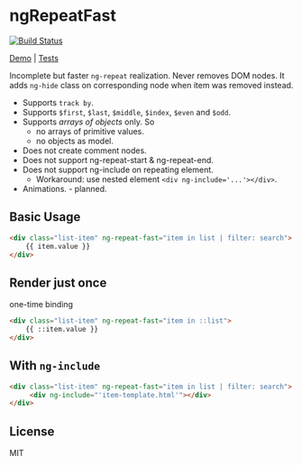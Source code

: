 # ngRepeatFast
[![Build Status](https://travis-ci.org/f-xyz/ng-repeat-fast.svg?branch=master)](https://travis-ci.org/f-xyz/ng-repeat-fast)

[Demo](http://f-xyz.github.io/ng-repeat-fast/site/index.html) | 
[Tests](http://f-xyz.github.io/ng-repeat-fast/test/index.html)

Incomplete but faster `ng-repeat` realization.
Never removes DOM nodes. It adds `ng-hide`
class on corresponding node when item was
removed instead.

* Supports `track by`.
* Supports `$first`, `$last`, `$middle`, `$index`, `$even` and `$odd`.
* Supports *arrays of objects* only. So
    * no arrays of primitive values.
    * no objects as model.
* Does not create comment nodes.
* Does not support ng-repeat-start & ng-repeat-end.
* Does not support ng-include on repeating element.
    * Workaround: use nested element `<div ng-include='...'></div>`.
* Animations. - planned.
    
## Basic Usage
```html
<div class="list-item" ng-repeat-fast="item in list | filter: search">
    {{ item.value }}
</div>
```

## Render just once
one-time binding
```html
<div class="list-item" ng-repeat-fast="item in ::list">
    {{ ::item.value }}
</div>
```

## With `ng-include`
```html
<div class="list-item" ng-repeat-fast="item in list | filter: search">
     <div ng-include="'item-template.html'"></div>
</div>
```

## License
MIT
